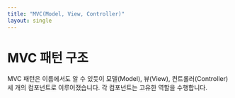 ```yaml
---
title: "MVC(Model, View, Controller)"
layout: single
---
```

# MVC 패턴 구조
MVC 패턴은 이름에서도 알 수 있듯이 모델(Model), 뷰(View), 컨트롤러(Controller) 세 개의 컴포넌트로 이루어졌습니다. 각 컴포넌트는 고유한 역할을 수행합니다.